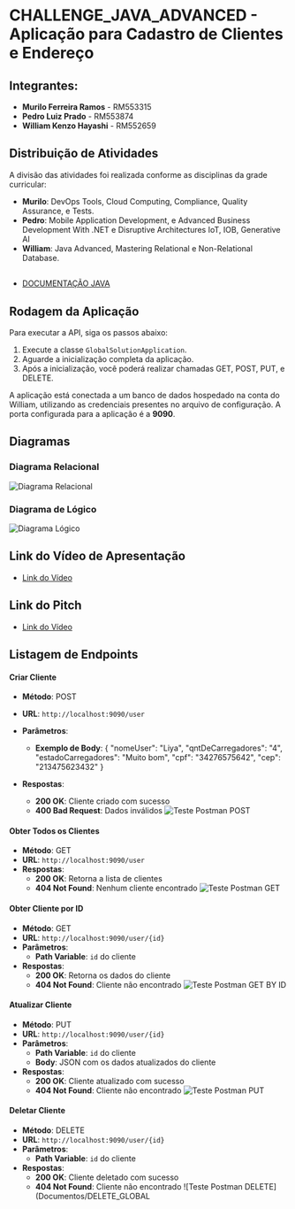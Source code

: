 # CHALLENGE_JAVA_ADVANCED - Aplicação para Cadastro de Clientes e Endereço

## Integrantes:
- **Murilo Ferreira Ramos** - RM553315
- **Pedro Luiz Prado** - RM553874
- **William Kenzo Hayashi** - RM552659

## Distribuição de Atividades
A divisão das atividades foi realizada conforme as disciplinas da grade curricular:

- **Murilo**: DevOps Tools, Cloud Computing, Compliance, Quality Assurance, e Tests.
- **Pedro**: Mobile Application Development, e Advanced Business Development With .NET e  Disruptive Architectures IoT, IOB, Generative AI
- **William**: Java Advanced, Mastering Relational e Non-Relational Database.



##
- [DOCUMENTAÇÃO JAVA](Documentos/DOCUMENTAÇÃO%20JAVA-%20GLOBAL.pdf)

## Rodagem da Aplicação
Para executar a API, siga os passos abaixo:

1. Execute a classe `GlobalSolutionApplication`.
2. Aguarde a inicialização completa da aplicação.
3. Após a inicialização, você poderá realizar chamadas GET, POST, PUT, e DELETE.

A aplicação está conectada a um banco de dados hospedado na conta do William, utilizando as credenciais presentes no arquivo de configuração. A porta configurada para a aplicação é a **9090**.

## Diagramas
### Diagrama Relacional
![Diagrama Relacional](Documentos/Relational_1.png)

### Diagrama de Lógico
![Diagrama Lógico](Documentos/Logical.png)

## Link do Vídeo de Apresentação
- [Link do Vídeo](https://youtu.be/Y9_4OHeAdfs)

## Link do Pitch
- [Link do Vídeo](https://youtu.be/3ixbqTMq80U)

## Listagem de Endpoints

#### Criar Cliente
- **Método**: POST
- **URL**: `http://localhost:9090/user`
- **Parâmetros**: 
  - **Exemplo de Body**:
{
    "nomeUser": "Liya",
    "qntDeCarregadores": "4",
    "estadoCarregadores": "Muito bom",
    "cpf": "34276575642",
    "cep": "213475623432"
    }

- **Respostas**:
  - **200 OK**: Cliente criado com sucesso
  - **400 Bad Request**: Dados inválidos
![Teste Postman POST](Documentos/POST_GLOBAL.png)


#### Obter Todos os Clientes
- **Método**: GET
- **URL**: `http://localhost:9090/user`
- **Respostas**:
  - **200 OK**: Retorna a lista de clientes
  - **404 Not Found**: Nenhum cliente encontrado
![Teste Postman GET](Documentos/GET_GLOBAL.png)

#### Obter Cliente por ID
- **Método**: GET
- **URL**: `http://localhost:9090/user/{id}`
- **Parâmetros**: 
  - **Path Variable**: `id` do cliente
- **Respostas**:
  - **200 OK**: Retorna os dados do cliente
  - **404 Not Found**: Cliente não encontrado
![Teste Postman GET BY ID](Documentos/GET_ID_GLOBAL.png)


#### Atualizar Cliente
- **Método**: PUT
- **URL**: `http://localhost:9090/user/{id}`
- **Parâmetros**: 
  - **Path Variable**: `id` do cliente
  - **Body**: JSON com os dados atualizados do cliente
- **Respostas**:
  - **200 OK**: Cliente atualizado com sucesso
  - **404 Not Found**: Cliente não encontrado
  ![Teste Postman PUT](Documentos/GET_ID_GLOBAL.png)

#### Deletar Cliente
- **Método**: DELETE
- **URL**: `http://localhost:9090/user/{id}`
- **Parâmetros**: 
  - **Path Variable**: `id` do cliente
- **Respostas**:
  - **200 OK**: Cliente deletado com sucesso
  - **404 Not Found**: Cliente não encontrado
![Teste Postman DELETE](Documentos/DELETE_GLOBAL
